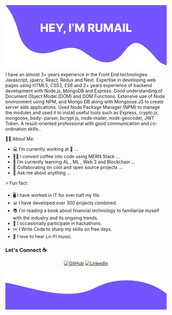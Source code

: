
![alt text](./Cover.jpg)

I have an almost 3+ years experience in the Front End technologies Javascript, jquery, React, Redux and Next. Expertise in developing web pages using HTML5, CSS3, ES6 and 2+ years experience of backend development with Node.js, MongoDB and Express. Good understanding of Document Object Model (DOM) and DOM Functions. Extensive use of Node environment using NPM, and Mongo DB along with Mongoose.JS to create server side applications. Used Node Package Manager (NPM) to manage the modules and used it to install useful tools such as Express, crypto.js, mongoose, body- parser, bcrypt.js, node-mailer, node-geocoder, JWT Token. A result-oriented professional with good communication and co-ordination skills..

<!--
**RumailIjaz/RumailIjaz** is a ✨ _special_ ✨ repository because its `README.md` (this file) appears on your GitHub profile.

Here are some ideas to get you started:
-->

🧑‍💼 About Me:

-   💻 I’m currently working at 👀 ...
-   👨‍💻 I convert coffee into code using MERN Stack ...
-   🌱 I’m currently learning AL , ML , Web 3 and Blockchain ...
-   👯 Collaborating on cool and open source projects ...
-   💬 Ask me about anything ...

⚡ Fun fact:

-   🖥️ I have worked in IT for over half my life.
-   📊 I have developed over 300 projects combined.
-   📚 I'm reading a book about financial technology to familiarize myself with the industry and its ongoing trends.
-   🥇 I occasionally participate in hackathons.
-   :pencil2: I Write Code to sharp my skills on free days.
-   :musical_note: I love to hear Lo-Fi music.

### Let's Connect :coffee:

 <p align="center">
 	<a href="https://github.com/rumail-ijaz"><img src="https://img.icons8.com/bubbles/50/000000/github.png" alt="GitHub"/></a>
 	<a href="https://www.linkedin.com/in/rumail-ijaz/"><img src="https://img.icons8.com/bubbles/50/000000/linkedin.png" alt="LinkedIn"/></a>
 </p>
 
![alt text](./bottom.png)
